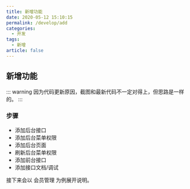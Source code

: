 ```yaml
---
title: 新增功能
date: 2020-05-12 15:10:15
permalink: /develop/add
categories: 
  - 开发
tags: 
  - 新增
article: false
---
```


## 新增功能
::: warning 
因为代码更新原因，截图和最新代码不一定对得上，但思路是一样的。
:::

### 步骤

- 添加后台接口
- 添加后台菜单权限
- 添加后台页面
- 刷新后台菜单权限
- 添加前台接口
- 添加接口文档/调试  

接下来会以 会员管理 为例展开说明。
